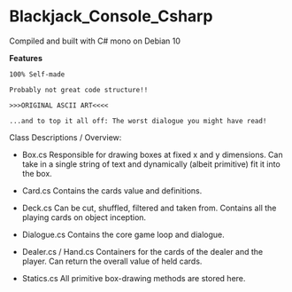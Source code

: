 # Blackjack_Console_Csharp

Compiled and built with C# mono on Debian 10

**Features**
	
	100% Self-made
	
	Probably not great code structure!!
	
	>>>ORIGINAL ASCII ART<<<<
	
	...and to top it all off: The worst dialogue you might have read!

Class Descriptions / Overview:

- Box.cs
	Responsible for drawing boxes at fixed x and y dimensions.
	Can take in a single string of text and dynamically (albeit primitive)
	fit it into the box.
	
- Card.cs
	Contains the cards value and definitions.

- Deck.cs
	Can be cut, shuffled, filtered and taken from.
	Contains all the playing cards on object inception.
	
- Dialogue.cs
	Contains the core game loop and dialogue.

- Dealer.cs / Hand.cs
	Containers for the cards of the dealer and the player.
	Can return the overall value of held cards.
	
- Statics.cs
	All primitive box-drawing methods are stored here.
